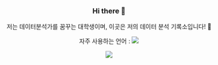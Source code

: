 <h3 align="center"> Hi there 👋 </h3>
<p align="center">
저는 데이터분석가를 꿈꾸는 대학생이며, 이곳은 저의 데이터 분석 기록소입니다! 🤗
</p>
<p align="center">
자주 사용하는 언어 : 
<img src="https://img.shields.io/badge/Python-3766AB?style=flat-square&logo=Python&logoColor=white"/>
</p>
<p align="center"> 
  <img src="https://github-readme-stats.vercel.app/api?username=jiw000&show_icons=true&theme=default"/></a>
</p>


<!--
**jiw000/jiw000** is a ✨ _special_ ✨ repository because its `README.md` (this file) appears on your GitHub profile.

Here are some ideas to get you started:

- 🔭 I’m currently working on ...
- 🌱 I’m currently learning ...
- 👯 I’m looking to collaborate on ...
- 🤔 I’m looking for help with ...
- 💬 Ask me about ...
- 📫 How to reach me: ...
- 😄 Pronouns: ...
- ⚡ Fun fact: ...
-->
